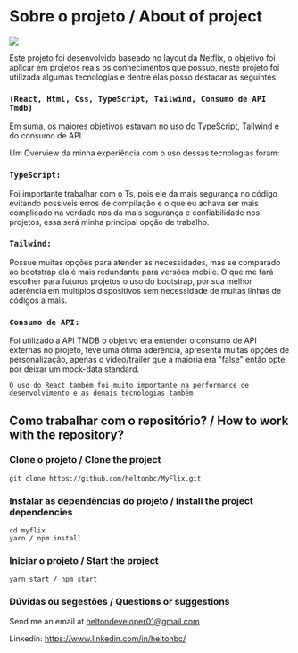 # Sobre o projeto / About of project

<img src="https://github.com/heltonbc/MyFlix/blob/main/src/assets/assets-hero.PNG"/>

Este projeto foi desenvolvido baseado no layout da Netflix, o objetivo foi aplicar em projetos reais os conhecimentos que possuo, neste projeto foi utilizada algumas tecnologias e dentre elas posso destacar as seguintes:

### `(React, Html, Css, TypeScript, Tailwind, Consumo de API Tmdb)`

Em suma, os maiores objetivos estavam no uso do TypeScript, Tailwind e do consumo de API.

Um Overview da minha experiência com o uso dessas tecnologias foram:

### `TypeScript:`

Foi importante trabalhar com o Ts, pois ele da mais segurança no código evitando possíveis erros de compilação e o que eu achava ser mais complicado na verdade nos da mais segurança e confiabilidade nos projetos, essa será minha principal opção de trabalho.

### `Tailwind:`

Possue muitas opções para atender as necessidades, mas se comparado ao bootstrap ela é mais redundante para versões mobile. O que me fará escolher para futuros projetos o uso do bootstrap, por sua melhor aderência em multiplos dispositivos sem necessidade de muitas linhas de códigos a mais.

### `Consumo de API:`

Foi utilizado a API TMDB o objetivo era entender o consumo de API externas no projeto, teve uma ótima aderência, apresenta muitas opções de personalização, apenas o video/trailer que a maioria era "false" então optei por deixar um mock-data standard.

`O uso do React também foi muito importante na performance de desenvolvimento e as demais tecnologias também.`

## Como trabalhar com o repositório? / How to work with the repository?

### Clone o projeto / Clone the project

```
git clone https://github.com/heltonbc/MyFlix.git
```

### Instalar as dependências do projeto / Install the project dependencies

```
cd myflix
yarn / npm install
```

### Iniciar o projeto / Start the project

```
yarn start / npm start
```

### Dúvidas ou segestões / Questions or suggestions

Send me an email at [heltondeveloper01@gmail.com](mailto:heltondeveloper01@gmail.com)

Linkedin: https://www.linkedin.com/in/heltonbc/
